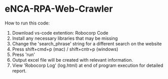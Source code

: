 # eNCA-RPA-Web-Crawler

How to run this code:

1. Download vs-code extention: Robocorp Code
2. Install any necessary libraries that may be missing
3. Change the 'search_phrase' string for a different search on the website
4. Press shift+cmd+p (mac) / shift+cntr+p (windows)
5. Press 'run'
6. Output excel file will be created with relevant information.
7. View 'Robocorp Log' (log.html) at end of program execution for detailed report. 
